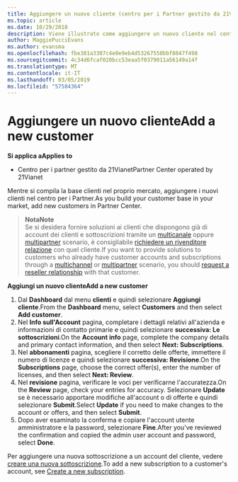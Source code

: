 ```yaml
---
title: Aggiungere un nuovo cliente (centro per i Partner gestito da 21Vianet)
ms.topic: article
ms.date: 10/29/2018
description: Viene illustrato come aggiungere un nuovo cliente nel centro per i Partner gestito da 21Vianet.
author: MaggiePucciEvans
ms.author: evansma
ms.openlocfilehash: fbe381a3307c4e0e9eb4d53267550bbf8047f498
ms.sourcegitcommit: 4c34d6fcaf020bcc53eaa5f0379011a56149a14f
ms.translationtype: MT
ms.contentlocale: it-IT
ms.lasthandoff: 03/05/2019
ms.locfileid: "57584364"
---
```

# <a name="add-a-new-customer"></a><span data-ttu-id="1c421-103">Aggiungere un nuovo cliente</span><span class="sxs-lookup"><span data-stu-id="1c421-103">Add a new customer</span></span>

<span data-ttu-id="1c421-104">**Si applica a**</span><span class="sxs-lookup"><span data-stu-id="1c421-104">**Applies to**</span></span>

-   <span data-ttu-id="1c421-105">Centro per i partner gestito da 21Vianet</span><span class="sxs-lookup"><span data-stu-id="1c421-105">Partner Center operated by 21Vianet</span></span>

<span data-ttu-id="1c421-106">Mentre si compila la base clienti nel proprio mercato, aggiungere i nuovi clienti nel centro per i Partner.</span><span class="sxs-lookup"><span data-stu-id="1c421-106">As you build your customer base in your market, add new customers in Partner Center.</span></span>

><span data-ttu-id="1c421-107">**Nota**</span><span class="sxs-lookup"><span data-stu-id="1c421-107">**Note**</span></span><br> <span data-ttu-id="1c421-108">Se si desidera fornire soluzioni ai clienti che dispongono già di account dei clienti e sottoscrizioni tramite un [multicanale](multichannel.md) oppure [multipartner](multipartner.md) scenario, è consigliabile [richiedere un rivenditore relazione](request-a-relationship-with-a-customer.md) con quel cliente.</span><span class="sxs-lookup"><span data-stu-id="1c421-108">If you want to provide solutions to customers who already have customer accounts and subscriptions through a [multichannel](multichannel.md) or [multipartner](multipartner.md) scenario, you should [request a reseller relationship](request-a-relationship-with-a-customer.md) with that customer.</span></span>

<span data-ttu-id="1c421-109">**Aggiungi un nuovo cliente**</span><span class="sxs-lookup"><span data-stu-id="1c421-109">**Add a new customer**</span></span>

1.  <span data-ttu-id="1c421-110">Dal **Dashboard** dal menu **clienti** e quindi selezionare **Aggiungi cliente**.</span><span class="sxs-lookup"><span data-stu-id="1c421-110">From the **Dashboard** menu, select **Customers** and then select **Add customer**.</span></span>
2.  <span data-ttu-id="1c421-111">Nel **Info sull'Account** pagina, completare i dettagli relativi all'azienda e informazioni di contatto primarie e quindi selezionare **successiva: Le sottoscrizioni**.</span><span class="sxs-lookup"><span data-stu-id="1c421-111">On the **Account info** page, complete the company details and primary contact information, and then select **Next: Subscriptions**.</span></span>
3.  <span data-ttu-id="1c421-112">Nel **abbonamenti** pagina, scegliere il corretto delle offerte, immettere il numero di licenze e quindi selezionare **successiva: Revisione**.</span><span class="sxs-lookup"><span data-stu-id="1c421-112">On the **Subscriptions** page, choose the correct offer(s), enter the number of licenses, and then select **Next: Review**.</span></span>
4.  <span data-ttu-id="1c421-113">Nel **revisione** pagina, verificare le voci per verificarne l'accuratezza.</span><span class="sxs-lookup"><span data-stu-id="1c421-113">On the **Review** page, check your entries for accuracy.</span></span> <span data-ttu-id="1c421-114">Selezionare **Update** se è necessario apportare modifiche all'account o di offerte e quindi selezionare **Submit**.</span><span class="sxs-lookup"><span data-stu-id="1c421-114">Select **Update** if you need to make changes to the account or offers, and then select **Submit**.</span></span>
5.  <span data-ttu-id="1c421-115">Dopo aver esaminato la conferma e copiare l'account utente amministratore e la password, selezionare **Fine**.</span><span class="sxs-lookup"><span data-stu-id="1c421-115">After you’ve reviewed the confirmation and copied the admin user account and password, select **Done**.</span></span>

<span data-ttu-id="1c421-116">Per aggiungere una nuova sottoscrizione a un account del cliente, vedere [creare una nuova sottoscrizione](create-a-new-subscription.md).</span><span class="sxs-lookup"><span data-stu-id="1c421-116">To add a new subscription to a customer's account, see [Create a new subscription](create-a-new-subscription.md).</span></span>
